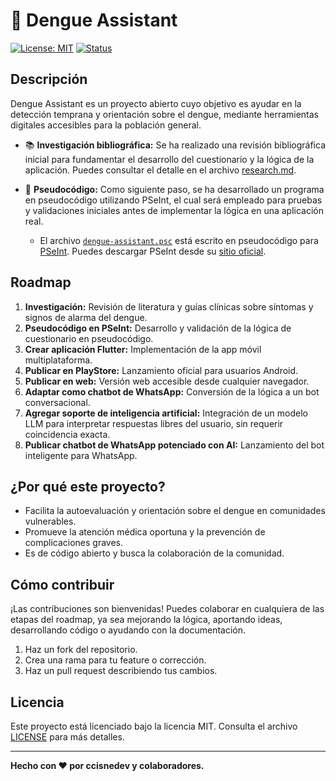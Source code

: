 # 🦟 Dengue Assistant

[![License: MIT](https://img.shields.io/badge/License-MIT-blue.svg)](LICENSE)
[![Status](https://img.shields.io/badge/status-in%20progress-yellow.svg)]()

## Descripción

Dengue Assistant es un proyecto abierto cuyo objetivo es ayudar en la detección temprana y orientación sobre el dengue, mediante herramientas digitales accesibles para la población general.

- 📚 **Investigación bibliográfica:** Se ha realizado una revisión bibliográfica inicial para fundamentar el desarrollo del cuestionario y la lógica de la aplicación. Puedes consultar el detalle en el archivo [research.md](./research.md).

- 📝 **Pseudocódigo:** Como siguiente paso, se ha desarrollado un programa en pseudocódigo utilizando PSeInt, el cual será empleado para pruebas y validaciones iniciales antes de implementar la lógica en una aplicación real.
  - El archivo [`dengue-assistant.psc`](./dengue-assistant.psc) está escrito en pseudocódigo para [PSeInt](https://pseint.sourceforge.net/). Puedes descargar PSeInt desde su [sitio oficial](https://pseint.sourceforge.net/).

## Roadmap

1. **Investigación:** Revisión de literatura y guías clínicas sobre síntomas y signos de alarma del dengue.
2. **Pseudocódigo en PSeInt:** Desarrollo y validación de la lógica de cuestionario en pseudocódigo.
3. **Crear aplicación Flutter:** Implementación de la app móvil multiplataforma.
4. **Publicar en PlayStore:** Lanzamiento oficial para usuarios Android.
5. **Publicar en web:** Versión web accesible desde cualquier navegador.
6. **Adaptar como chatbot de WhatsApp:** Conversión de la lógica a un bot conversacional.
7. **Agregar soporte de inteligencia artificial:** Integración de un modelo LLM para interpretar respuestas libres del usuario, sin requerir coincidencia exacta.
8. **Publicar chatbot de WhatsApp potenciado con AI:** Lanzamiento del bot inteligente para WhatsApp.

## ¿Por qué este proyecto?

- Facilita la autoevaluación y orientación sobre el dengue en comunidades vulnerables.
- Promueve la atención médica oportuna y la prevención de complicaciones graves.
- Es de código abierto y busca la colaboración de la comunidad.

## Cómo contribuir

¡Las contribuciones son bienvenidas! Puedes colaborar en cualquiera de las etapas del roadmap, ya sea mejorando la lógica, aportando ideas, desarrollando código o ayudando con la documentación.

1. Haz un fork del repositorio.
2. Crea una rama para tu feature o corrección.
3. Haz un pull request describiendo tus cambios.

## Licencia

Este proyecto está licenciado bajo la licencia MIT. Consulta el archivo [LICENSE](LICENSE) para más detalles.

---

**Hecho con ❤️ por ccisnedev y colaboradores.**

